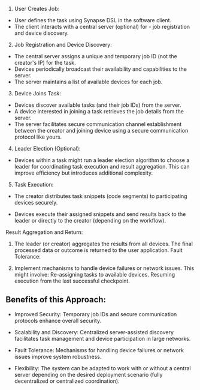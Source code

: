 1. User Creates Job:
- User defines the task using Synapse DSL in the software client.
- The client interacts with a central server (optional) for - job registration and device discovery.

2. Job Registration and Device Discovery:
- The central server assigns a unique and temporary job ID (not the creator's IP) for the task.
- Devices periodically broadcast their availability and capabilities to the server.
- The server maintains a list of available devices for each job.

3. Device Joins Task:

- Devices discover available tasks (and their job IDs) from the server.
- A device interested in joining a task retrieves the job details from the server.
- The server facilitates secure communication channel establishment between the creator and joining device using a secure communication protocol like yours.

4. Leader Election (Optional):

- Devices within a task might run a leader election algorithm to choose a leader for coordinating task execution and result aggregation. This can improve efficiency but introduces additional complexity.

5. Task Execution:

- The creator distributes task snippets (code segments) to participating devices securely.

- Devices execute their assigned snippets and send results back to the leader or directly to the creator (depending on the workflow).

Result Aggregation and Return:

1. The leader (or creator) aggregates the results from all devices.
The final processed data or outcome is returned to the user application.
Fault Tolerance:

1. Implement mechanisms to handle device failures or network issues. This might involve:
Re-assigning tasks to available devices.
Resuming execution from the last successful checkpoint.

## Benefits of this Approach:

- Improved Security: Temporary job IDs and secure communication protocols enhance overall security.

- Scalability and Discovery: Centralized server-assisted discovery facilitates task management and device participation in large networks.

- Fault Tolerance: Mechanisms for handling device failures or network issues improve system robustness.

- Flexibility: The system can be adapted to work with or without a central server depending on the desired deployment scenario (fully decentralized or centralized coordination).
